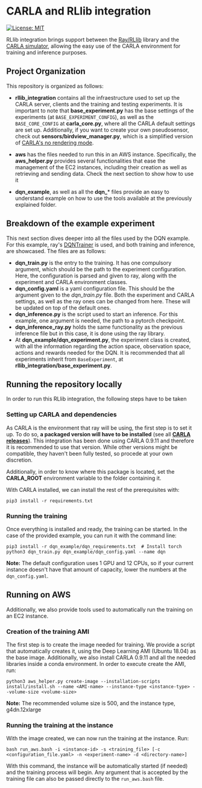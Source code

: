 # CARLA and RLlib integration

[![License: MIT](https://img.shields.io/badge/License-MIT-yellow.svg)](https://opensource.org/licenses/MIT)

RLlib integration brings support between the [Ray/RLlib](https://github.com/ray-project/ray) library and the [CARLA simulator](https://github.com/carla-simulator/carla), allowing the easy use of the CARLA environment for training and inference purposes.

## Project Organization

This repository is organized as follows:

* **rllib_integration** contains all the infraestructure used to set up the CARLA server, clients and the training and testing experiments. It is important to note that **base_experiment.py** has the base settings of the experiments (at `BASE_EXPERIMENT_CONFIG`), as well as the `BASE_CORE_CONFIG` at **carla_core.py**, where all the CARLA default settings are set up. Additionally, if you want to create your own pseudosensor, check out **sensors/birdview_manager.py**, which is a simplified version of [CARLA's no rendering mode](https://github.com/carla-simulator/carla/blob/master/PythonAPI/examples/no_rendering_mode.py).

* **aws** has the files needed to run this in an AWS instance. Specifically, the **aws_helper.py** provides several functionalities that ease the management of the EC2 instances, including their creation as well as retrieving and sending data. Check the next section to show how to use it

* **dqn_example**, as well as all the **dqn_*** files provide an easy to understand example on how to use the tools available at the previously explained folder.

## Breakdown of the example experiment

This next section dives deeper into all the files used by the DQN example. For this example, ray's [DQNTrainer](https://github.com/ray-project/ray/blob/master/rllib/agents/dqn/dqn.py#L285) is used, and both training and inference, are showcased. The files are as follows:

* **dqn_train.py** is the entry to the training. It has one compulsory argument, which should be the path to the experiment configuration. Here, the configuration is parsed and given to ray, along with the experiment and CARLA environment classes.
* **dqn_config.yaml** is a yaml configuration file. This should be the argument given to the _dqn_train.py_ file. Both the experiment and CARLA settings, as well as the ray ones can be changed from here. These will be updated on top of the default ones.
* **dqn_inference.py** is the script used to start an inference. For this example, one argument is needed, the path to a pytorch checkpoint. 
* **dqn_inference_ray.py** holds the same functionality as the previous inference file but in this case, it is done using the 
ray library.
* At **dqn_example/dqn_experiment.py**, the experiment class is created, with all the information regarding the action space, observation space, actions and rewards needed for the DQN. It is recommended that all experiments inherit from `BaseExperiment`, at **rllib_integration/base_experiment.py**.

## Running the repository locally

In order to run this RLlib integration, the following steps have to be taken

### Setting up CARLA and dependencies

As CARLA is the environment that ray will be using, the first step is to set it up. To do so, **a packaged version will have to be installed** (see all [**CARLA releases**](https://github.com/carla-simulator/carla/releases)). This integration has been done using CARLA 0.9.11 and therefore it is recommended to use that version. While other versions might be compatible, they haven't been fully tested, so procede at your own discretion.

Additionally, in order to know where this package is located, set the **CARLA_ROOT** environment variable to the folder containing it.

With CARLA installed, we can install the rest of the prerequisites with:

```
pip3 install -r requirements.txt
```

### Running the training 

Once everything is installed and ready, the training can be started. In the case of the provided example, you can run it with the command line:

```
pip3 install -r dqn_example/dqn_requirements.txt  # Install torch
python3 dqn_train.py dqn_example/dqn_config.yaml --name dqn
```

**Note:** The default configuration uses 1 GPU and 12 CPUs, so if your current instance doesn't have that amount of capacity, lower the numbers at the `dqn_config.yaml`.

## Running on AWS

Additionally, we also provide tools used to automatically run the training on an EC2 instance.

### Creation of the training AMI

The first step is to create the image needed for training. We provide a script that automatically creates it, using the Deep Learning AMI (Ubuntu 18.04) as the base image. Additionally, we also install CARLA 0.9.11 and all the needed libraries inside a conda environment. In order to execute create the AMI, run:

```
python3 aws_helper.py create-image --installation-scripts install/install.sh --name <AMI-name> --instance-type <instance-type> --volume-size <volume-size>
```

**Note:** The recommended volume size is 500, and the instance type, g4dn.12xlarge

### Running the training at the instance

With the image created, we can now run the training at the instance. Run:

```
bash run_aws.bash -i <instance-id> -s <training_file> [-c <configuration_file.yaml> -n <experiment-name> -d <directory-name>]
```

With this command, the instance will be automatically started (if needed) and the training process will begin. Any argument that is accepted by the training file can also be passed directly to the `run_aws.bash` file.
